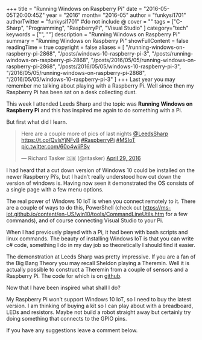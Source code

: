+++
title = "Running Windows on Raspberry Pi"
date = "2016-05-05T20:00:45Z"
year = "2016"
month= "2016-05"
author = "funkysi1701"
authorTwitter = "funkysi1701" #do not include @
cover = ""
tags = ["C-Sharp", "Programming", "RaspberryPi", "Visual Studio" ]
category="tech"
keywords = ["", ""]
description =  "Running Windows on Raspberry Pi"
summary = "Running Windows on Raspberry Pi"
showFullContent = false
readingTime = true
copyright = false
aliases = [
    "/running-windows-on-raspberry-pi-2868",
    "/posts/windows-10-raspberry-pi-3",
    "/posts/running-windows-on-raspberry-pi-2868",
    "/posts/2016/05/05/running-windows-on-raspberry-pi-2868",
    "/posts/2016/05/05/windows-10-raspberry-pi-3",
    "/2016/05/05/running-windows-on-raspberry-pi-2868",
    "/2016/05/05/windows-10-raspberry-pi-3"
]
+++
Last year you may remember me talking about playing with a Raspberry Pi. Well since then my Raspberry Pi has been sat on a desk collecting dust.

This week I attended Leeds Sharp and the topic was **Running Windows on Raspberry Pi** and this has inspired me again to do something with a Pi.

But first what did I learn.

<blockquote class="twitter-tweet"><p lang="en" dir="ltr">Here are a couple more of pics of last nights <a href="https://twitter.com/LeedsSharp?ref_src=twsrc%5Etfw">@LeedsSharp</a> <a href="https://t.co/QvlsYjNFvB">https://t.co/QvlsYjNFvB</a> <a href="https://twitter.com/hashtag/RaspberryPi?src=hash&amp;ref_src=twsrc%5Etfw">#RaspberryPi</a> <a href="https://twitter.com/hashtag/MSIoT?src=hash&amp;ref_src=twsrc%5Etfw">#MSIoT</a> <a href="https://t.co/60o4wiiPSv">pic.twitter.com/60o4wiiPSv</a></p>&mdash; Richard Tasker 🇬🇧 (@ritasker) <a href="https://twitter.com/ritasker/status/725970415189909504?ref_src=twsrc%5Etfw">April 29, 2016</a></blockquote> <script async src="https://platform.twitter.com/widgets.js" charset="utf-8"></script>

I had heard that a cut down version of Windows 10 could be installed on the newer Raspberry Pi’s, but I hadn’t really understood how cut down the version of windows is. Having now seen it demonstrated the OS consists of a single page with a few menu options.

The real power of Windows 10 IoT is when you connect remotely to it. There are a couple of ways to do this, PowerShell (check out https://ms-iot.github.io/content/en-US/win10/tools/CommandLineUtils.htm for a few commands), and of course connecting Visual Studio to your Pi.

When I had previously played with a Pi, it had been with bash scripts and linux commands. The beauty of installing Windows IoT is that you can write c# code, something I do in my day job so theoretically I should find it easier.

The demonstration at Leeds Sharp was pretty impressive. If you are a fan of the Big Bang Theory you may recall Sheldon playing a Theremin. Well it is actually possible to construct a Theremin from a couple of sensors and a Raspberry Pi. The code for which is on [github](https://github.com/ritasker/IoTDemos).

Now that I have been inspired what shall I do?

My Raspberry Pi won’t support Windows 10 IoT, so I need to buy the latest version. I am thinking of buying a kit so I can play about with a breadboard, LEDs and resistors. Maybe not build a robot straight away but certainly try doing something that connects to the GPIO pins.

If you have any suggestions leave a comment below.